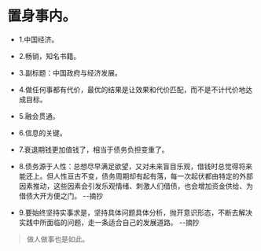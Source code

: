 # 置身事内。

- 1.中国经济。

- 2.畅销，知名书籍。

- 3.副标题：中国政府与经济发展。

- 4.做任何事都有代价，最优的结果是让效果和代价匹配，而不是不计代价地达成目标。

- 5.融会贯通。

- 6.信息的关键。

- 7.衰退期钱更加值钱了，相当于债务负担变重了。

- 8.债务源于人性：总想尽早满足欲望，又对未来盲目乐观，借钱时总觉得将来能还上。但人性亘古不变，债务周期却有起有落，每一次起伏都由特定的外部因素推动，这些因素会引发乐观情绪、刺激人们借债，也会增加资金供给、为借债大开方便之门。 --摘抄

- 9.要始终坚持实事求是，坚持具体问题具体分析，抛开意识形态，不断去解决实践中所面临的问题，走一条适合自己的发展道路。 --摘抄

>做人做事也是如此。
